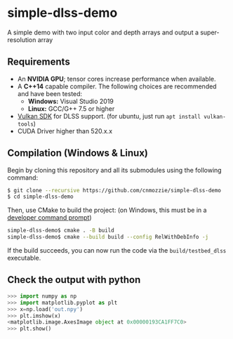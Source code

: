 # simple-dlss-demo
A simple demo with two input color and depth arrays and output a super-resolution array

## Requirements

- An __NVIDIA GPU__; tensor cores increase performance when available.
- A __C++14__ capable compiler. The following choices are recommended and have been tested:
  - __Windows:__ Visual Studio 2019
  - __Linux:__ GCC/G++ 7.5 or higher
- [Vulkan SDK](https://vulkan.lunarg.com/) for DLSS support. (for ubuntu, just run `apt install vulkan-tools`)
- CUDA Driver higher than 520.x.x


## Compilation (Windows & Linux)

Begin by cloning this repository and all its submodules using the following command:
```sh
$ git clone --recursive https://github.com/cnmozzie/simple-dlss-demo
$ cd simple-dlss-demo
```

Then, use CMake to build the project: (on Windows, this must be in a [developer command prompt](https://docs.microsoft.com/en-us/cpp/build/building-on-the-command-line?view=msvc-160#developer_command_prompt))
```sh
simple-dlss-demo$ cmake . -B build
simple-dlss-demo$ cmake --build build --config RelWithDebInfo -j
```

If the build succeeds, you can now run the code via the `build/testbed_dlss` executable.

## Check the output with python

```python
>>> import numpy as np
>>> import matplotlib.pyplot as plt
>>> x=np.load('out.npy')
>>> plt.imshow(x)
<matplotlib.image.AxesImage object at 0x00000193CA1FF7C0>
>>> plt.show()
```
